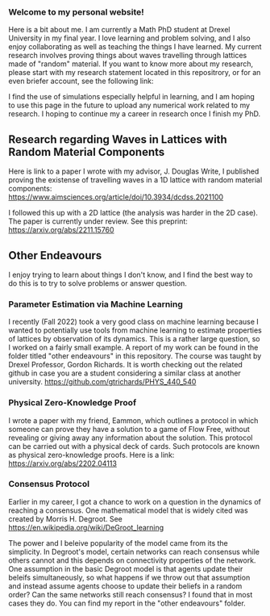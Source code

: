### Welcome to my personal website! 

Here is a bit about me. I am currently a Math PhD student at Drexel University in my final year. I love learning and problem solving, and I also enjoy collaborating as well as teaching the things I have learned. My current research involves proving things about waves travelling through lattices made of "random" material. If you want to know more about my research, please start with my research statement located in this repositrory, or for an even briefer account, see the following link: 


I find the use of simulations especially helpful in learning, and I am hoping to use this page in the future to upload any numerical work related to my research. I hoping to continue my a career in research once I finish my PhD. 

## Research regarding Waves in Lattices with Random Material Components 

Here is link to a paper I wrote with my advisor, J. Douglas Write, I published proving the existense of travelling waves in a 1D lattice with random material components: https://www.aimsciences.org/article/doi/10.3934/dcdss.2021100

I followed this up with a 2D lattice (the analysis was harder in the 2D case). The paper is currently under review. See this preprint: https://arxiv.org/abs/2211.15760

## Other Endeavours 

I enjoy trying to learn about things I don't know, and I find the best way to do this is to try to solve problems or answer question. 

### Parameter Estimation via Machine Learning

I recently (Fall 2022) took a very good class on machine learning because I wanted to potentially use tools from machine learning to estimate properties of lattices by observation of its dynamics. This is a rather large question, so I worked on a fairly small example. A report of my work can be found in the folder titled "other endeavours" in this repository. The course was taught by Drexel Professor, Gordon Richards. It is worth checking out the related github in case you are a student considering a similar class at another university. https://github.com/gtrichards/PHYS_440_540

### Physical Zero-Knowledge Proof
I wrote a paper with my friend, Eammon, which outlines a protocol in which someone can prove they have a solution to a game of Flow Free, without revealing or giving away any information about the solution. This protocol can be carried out with a physical deck of cards. Such protocols are known as physical zero-knowledge proofs. Here is a link: https://arxiv.org/abs/2202.04113

### Consensus Protocol

Earlier in my career, I got a chance to work on a question in the dynamics of reaching a consensus. One mathematical model that is widely cited was created by Morris H. Degroot. See https://en.wikipedia.org/wiki/DeGroot_learning  

The power and I beleive popularity of the model came from its the simplicity. In Degroot's model, certain networks can reach consensus while others cannot and this depends on connectivity properties of the network. One assumption in the basic Degroot model is that agents update their beleifs simultaneously, so what happens if we throw out that assumption and instead assume agents choose to update their beliefs in a random order? Can the same networks still reach consensus? I found that in most cases they do. You can find my report in the "other endeavours" folder. 








<!--
**IntrepidPanther/IntrepidPanther** is a ✨ _special_ ✨ repository because its `README.md` (this file) appears on your GitHub profile.

Here are some ideas to get you started:

- 🔭 I’m currently working on ...
- 🌱 I’m currently learning ...
- 👯 I’m looking to collaborate on ...
- 🤔 I’m looking for help with ...
- 💬 Ask me about ...
- 📫 How to reach me: ...
- 😄 Pronouns: ...
- ⚡ Fun fact: ...
-->
